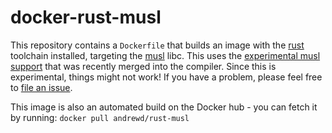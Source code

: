 # docker-rust-musl

This repository contains a `Dockerfile` that builds an image with the
[rust][1] toolchain installed, targeting the [musl][2] libc.  This uses the
[experimental musl support][3] that was recently merged into the compiler.
Since this is experimental, things might not work!  If you have a problem,
please feel free to [file an issue][4].

This image is also an automated build on the Docker hub - you can fetch it
by running: `docker pull andrewd/rust-musl`

[1]: https://github.com/rust-lang/rust
[2]: http://www.musl-libc.org/
[3]: https://github.com/rust-lang/rust/pull/24777
[4]: https://github.com/andrew-d/docker-rust-musl/issues/new
